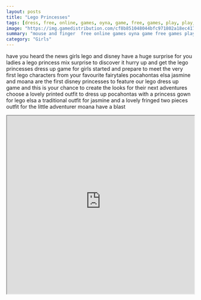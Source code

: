 ```yaml
---
layout: posts
title: "Lego Princesses"
tags: [dress, free, online, games, oyna, game, free, games, play, play, games]
image: "https://img.gamedistribution.com/cf8b851048044bfc971802a18ec417c8.jpg"
summary: "mouse and finger  free online games oyna game free games play play games"
category: "Girls"
---
```


have you heard the news girls lego and disney have a huge surprise for you ladies a lego princess mix surprise to discover it hurry up and get the lego princesses dress up game for girls started and prepare to meet the very first lego characters from your favourite fairytales pocahontas elsa jasmine and moana are the first disney princesses to feature our lego dress up game and this is your chance to create the looks for their next adventures choose a lovely printed outfit to dress up pocahontas with a princess gown for lego elsa a traditional outfit for jasmine and a lovely fringed two pieces outfit for the little adventurer moana have a blast

<iframe width="100%" height="480px;" src="https://html5.gamedistribution.com/cf8b851048044bfc971802a18ec417c8/"></iframe>
